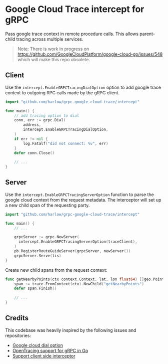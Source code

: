 # Google Cloud Trace intercept for gRPC 

Pass google trace context in remote procedure calls. This allows parent-child tracing across multiple services.

> Note: There is work in progress on https://github.com/GoogleCloudPlatform/google-cloud-go/issues/548 which will make this repo obsolete.

## Client

Use the `intercept.EnableGRPCTracingDialOption` option to add google trace context to outgoing RPC calls
made by the gRPC client.

```go
import "github.com/harlow/grpc-google-cloud-trace/intercept"

func main() {
	// add tracing option to dial
	conn, err := grpc.Dial(
		address, 
		intercept.EnableGRPCTracingDialOption,
	)
	if err != nil {
		log.Fatalf("did not connect: %v", err)
	}
	defer conn.Close()
	
	// ...
}
```

## Server

Use the `intercept.EnableGRPCTracingServerOption` function to parse the google cloud context from the request
metadata. The interceptor will set up a new child span of the requesting party.

```go
import "github.com/harlow/grpc-google-cloud-trace/intercept"

func main() {
	// ...

	grpcServer := grpc.NewServer(
	  intercept.EnableGRPCTracingServerOption(traceClient),
  	)
 	pb.RegisterRouteGuideServer(grpcServer, newServer())
	grpcServer.Serve(lis)
}
```

Create new child spans from the request context:

```go
func getNearbyPoints(ctx context.Context, lat, lon float64) []geo.Point {
	span := trace.FromContext(ctx).NewChild("getNearbyPoints")
	defer span.Finish()
	
	// ...
}
```

## Credits

This codebase was heavily inspired by the following issues and repositories:

* [Google cloud dial option](https://github.com/GoogleCloudPlatform/google-cloud-go/blob/master/trace/trace.go#L242-L265)
* [OpenTracing support for gRPC in Go](https://github.com/grpc-ecosystem/grpc-opentracing/tree/master/go/otgrpc)
* [Support client side interceptor](https://github.com/grpc/grpc-go/pull/867)
